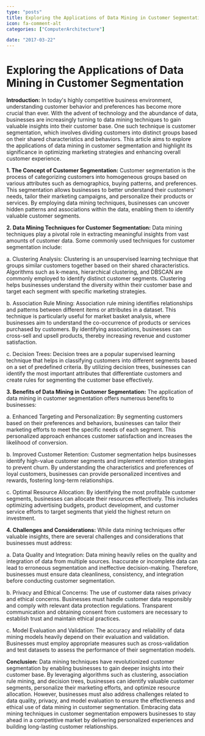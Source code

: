 ```yaml
---
type: "posts"
title: Exploring the Applications of Data Mining in Customer Segmentation
icon: fa-comment-alt
categories: ["ComputerArchitecture"]

date: "2017-03-22"
---
```




# Exploring the Applications of Data Mining in Customer Segmentation

**Introduction:**
In today's highly competitive business environment, understanding customer behavior and preferences has become more crucial than ever. With the advent of technology and the abundance of data, businesses are increasingly turning to data mining techniques to gain valuable insights into their customer base. One such technique is customer segmentation, which involves dividing customers into distinct groups based on their shared characteristics and behaviors. This article aims to explore the applications of data mining in customer segmentation and highlight its significance in optimizing marketing strategies and enhancing overall customer experience.

**1. The Concept of Customer Segmentation:**
Customer segmentation is the process of categorizing customers into homogeneous groups based on various attributes such as demographics, buying patterns, and preferences. This segmentation allows businesses to better understand their customers' needs, tailor their marketing campaigns, and personalize their products or services. By employing data mining techniques, businesses can uncover hidden patterns and associations within the data, enabling them to identify valuable customer segments.

**2. Data Mining Techniques for Customer Segmentation:**
Data mining techniques play a pivotal role in extracting meaningful insights from vast amounts of customer data. Some commonly used techniques for customer segmentation include:

a. Clustering Analysis: Clustering is an unsupervised learning technique that groups similar customers together based on their shared characteristics. Algorithms such as k-means, hierarchical clustering, and DBSCAN are commonly employed to identify distinct customer segments. Clustering helps businesses understand the diversity within their customer base and target each segment with specific marketing strategies.

b. Association Rule Mining: Association rule mining identifies relationships and patterns between different items or attributes in a dataset. This technique is particularly useful for market basket analysis, where businesses aim to understand the co-occurrence of products or services purchased by customers. By identifying associations, businesses can cross-sell and upsell products, thereby increasing revenue and customer satisfaction.

c. Decision Trees: Decision trees are a popular supervised learning technique that helps in classifying customers into different segments based on a set of predefined criteria. By utilizing decision trees, businesses can identify the most important attributes that differentiate customers and create rules for segmenting the customer base effectively.

**3. Benefits of Data Mining in Customer Segmentation:**
The application of data mining in customer segmentation offers numerous benefits to businesses:

a. Enhanced Targeting and Personalization: By segmenting customers based on their preferences and behaviors, businesses can tailor their marketing efforts to meet the specific needs of each segment. This personalized approach enhances customer satisfaction and increases the likelihood of conversion.

b. Improved Customer Retention: Customer segmentation helps businesses identify high-value customer segments and implement retention strategies to prevent churn. By understanding the characteristics and preferences of loyal customers, businesses can provide personalized incentives and rewards, fostering long-term relationships.

c. Optimal Resource Allocation: By identifying the most profitable customer segments, businesses can allocate their resources effectively. This includes optimizing advertising budgets, product development, and customer service efforts to target segments that yield the highest return on investment.

**4. Challenges and Considerations:**
While data mining techniques offer valuable insights, there are several challenges and considerations that businesses must address:

a. Data Quality and Integration: Data mining heavily relies on the quality and integration of data from multiple sources. Inaccurate or incomplete data can lead to erroneous segmentation and ineffective decision-making. Therefore, businesses must ensure data cleanliness, consistency, and integration before conducting customer segmentation.

b. Privacy and Ethical Concerns: The use of customer data raises privacy and ethical concerns. Businesses must handle customer data responsibly and comply with relevant data protection regulations. Transparent communication and obtaining consent from customers are necessary to establish trust and maintain ethical practices.

c. Model Evaluation and Validation: The accuracy and reliability of data mining models heavily depend on their evaluation and validation. Businesses must employ appropriate measures such as cross-validation and test datasets to assess the performance of their segmentation models.

**Conclusion:**
Data mining techniques have revolutionized customer segmentation by enabling businesses to gain deeper insights into their customer base. By leveraging algorithms such as clustering, association rule mining, and decision trees, businesses can identify valuable customer segments, personalize their marketing efforts, and optimize resource allocation. However, businesses must also address challenges related to data quality, privacy, and model evaluation to ensure the effectiveness and ethical use of data mining in customer segmentation. Embracing data mining techniques in customer segmentation empowers businesses to stay ahead in a competitive market by delivering personalized experiences and building long-lasting customer relationships.